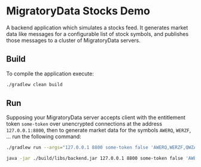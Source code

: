 # MigratoryData Stocks Demo

A backend application which simulates a stocks feed. It generates market data 
like messages for a configurable list of stock symbols, and publishes those 
messages to a cluster of MigratoryData servers.

## Build

To compile the application execute:

```bash
./gradlew clean build
```

## Run

Supposing your MigratoryData server accepts client with the entitlement token 
`some-token` over unencrypted connections at the address `127.0.0.1:8800`, then 
to generate market data for the symbols `AWERQ`, `WERZF`, ... run the following command:

```bash
./gradlew run --args="127.0.0.1 8800 some-token false 'AWERQ,WERZF,QWZAF,TEYDF,TYUII,XCVSD,POUVB,TYEWD,WYWUI'"
```

```bash
java -jar ./build/libs/backend.jar 127.0.0.1 8800 some-token false 'AWERQ,WERZF,QWZAF,TEYDF,TYUII,XCVSD,POUVB,TYEWD,WYWUI'
```
